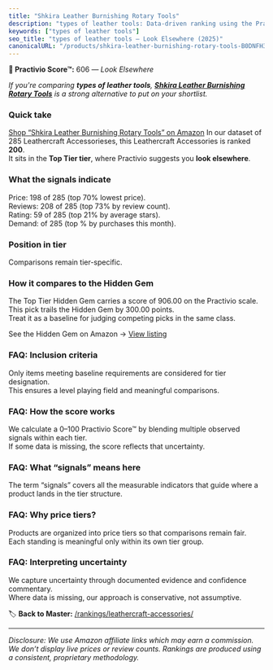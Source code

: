 ```yaml
---
title: "Shkira Leather Burnishing Rotary Tools"
description: "types of leather tools: Data-driven ranking using the Practivio Score™. Positioned by quality, value, demand, findability, momentum."
keywords: ["types of leather tools"]
seo_title: "types of leather tools — Look Elsewhere (2025)"
canonicalURL: "/products/shkira-leather-burnishing-rotary-tools-B0DNFH3LJS/"
---
```


**🚫 Practivio Score™:** 606 — _Look Elsewhere_


*If you're comparing **types of leather tools**, **[Shkira Leather Burnishing Rotary Tools](https://www.amazon.com/dp/B0DNFH3LJS?tag=practivio-20)** is a strong alternative to put on your shortlist.*
### Quick take
[Shop “Shkira Leather Burnishing Rotary Tools” on Amazon](https://www.amazon.com/dp/B0DNFH3LJS?tag=practivio-20)
In our dataset of 285 Leathercraft Accessorieses, this Leathercraft Accessories is ranked **200**.  
It sits in the **Top Tier tier**, where Practivio suggests you **look elsewhere**.

### What the signals indicate
Price: 198 of 285 (top 70% lowest price).  
Reviews: 208 of 285 (top 73% by review count).  
Rating: 59 of 285 (top 21% by average stars).  
Demand:  of 285 (top % by purchases this month).

### Position in tier
Comparisons remain tier-specific.

### How it compares to the Hidden Gem
The Top Tier Hidden Gem carries a score of 906.00 on the Practivio scale.  
This pick trails the Hidden Gem by 300.00 points.  
Treat it as a baseline for judging competing picks in the same class.  

See the Hidden Gem on Amazon → [View listing](https://www.amazon.com/dp/B06XRDBGY6?tag=practivio-20)

### FAQ: Inclusion criteria
Only items meeting baseline requirements are considered for tier designation.  
This ensures a level playing field and meaningful comparisons.

### FAQ: How the score works
We calculate a 0–100 Practivio Score™ by blending multiple observed signals within each tier.  
If some data is missing, the score reflects that uncertainty.

### FAQ: What “signals” means here
The term “signals” covers all the measurable indicators that guide where a product lands in the tier structure.

### FAQ: Why price tiers?
Products are organized into price tiers so that comparisons remain fair.  
Each standing is meaningful only within its own tier group.

### FAQ: Interpreting uncertainty
We capture uncertainty through documented evidence and confidence commentary.  
Where data is missing, our approach is conservative, not assumptive.


🏷️ **Back to Master:** [/rankings/leathercraft-accessories/](/rankings/leathercraft-accessories/)

---
_Disclosure: We use Amazon affiliate links which may earn a commission. We don’t display live prices or review counts. Rankings are produced using a consistent, proprietary methodology._
